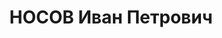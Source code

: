 ---
title: НОСОВ Иван Петрович
description: "Род. в 1888, Нижегородская губ., русский, член ВКП(б). Проживал: Москва,\
  \ ул. Серафимовича, д. 2 (Дом правительства), кв. 263. 1-й секретарь Ивановского\
  \ обкома ВКП(б), член ЦК ВКП(б). \n  Арестован 26.08.1937. Обв.: вредительство.\
  \ Приговор: ВК ВС СССР, 27.11.1937 – ВМН. Расстрелян 27.11.1937, г.Москва. \n  Реабилитирован\
  \ ВК ВС СССР 26.11.1955"
---